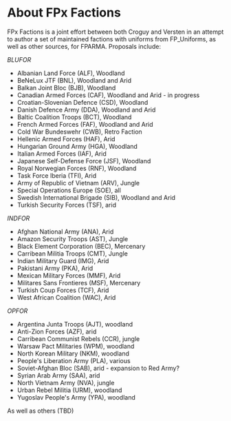 About FPx Factions
======

FPx Factions is a joint effort between both Croguy and Versten in an attempt to author a set of maintained factions with uniforms from FP_Uniforms, as well as other sources, for FPARMA. Proposals include: 

_BLUFOR_
* Albanian Land Force (ALF), Woodland
* BeNeLux JTF (BNL), Woodland and Arid
* Balkan Joint Bloc (BJB), Woodland
* Canadian Armed Forces (CAF), Woodland and Arid - in progress
* Croatian-Slovenian Defence (CSD), Woodland
* Danish Defence Army (DDA), Woodland and Arid
* Baltic Coalition Troops (BCT), Woodland
* French Armed Forces (FAF), Woodland and Arid
* Cold War Bundeswehr (CWB), Retro Faction
* Hellenic Armed Forces (HAF), Arid
* Hungarian Ground Army (HGA), Woodland
* Italian Armed Forces (IAF), Arid
* Japanese Self-Defense Force (JSF), Woodland
* Royal Norwegian Forces (RNF), Woodland
* Task Force Iberia (TFI), Arid
* Army of Republic of Vietnam (ARV), Jungle
* Special Operations Europe (SOE), all
* Swedish International Brigade (SIB), Woodland and Arid
* Turkish Security Forces (TSF), arid

_INDFOR_
* Afghan National Army (ANA), Arid
* Amazon Security Troops (AST), Jungle
* Black Element Corporation (BEC), Mercenary
* Carribean Militia Troops (CMT), Jungle
* Indian Military Guard (IMG), Arid
* Pakistani Army (PKA), Arid
* Mexican Military Forces (MMF), Arid
* Militares Sans Frontieres (MSF), Mercenary
* Turkish Coup Forces (TCF), Arid
* West African Coalition (WAC), Arid

_OPFOR_
* Argentina Junta Troops (AJT), woodland
* Anti-Zion Forces (AZF), arid
* Carribean Communist Rebels (CCR), jungle
* Warsaw Pact Militaries (WPM), woodland
* North Korean Military (NKM), woodland
* People's Liberation Army (PLA), various
* Soviet-Afghan Bloc (SAB), arid - expansion to Red Army?
* Syrian Arab Army (SAA), arid
* North Vietnam Army (NVA), jungle
* Urban Rebel Militia (URM), woodland
* Yugoslav People's Army (YPA), woodland

As well as others (TBD)

